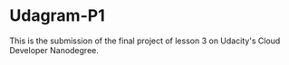 # Udagram-P1
This is the submission of the final project of lesson 3 on Udacity's Cloud Developer Nanodegree.   
